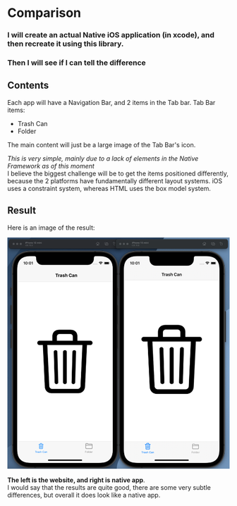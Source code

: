 # Comparison

### I will create an actual Native iOS application (in xcode), and then recreate it using this library.

### Then I will see if I can tell the difference

## Contents
Each app will have a Navigation Bar, and 2 items in the Tab bar.
Tab Bar items:
- Trash Can
- Folder

The main content will just be a large image of the Tab Bar's icon.

*This is very simple, mainly due to a lack of elements in the Native Framework as of this moment*\
I believe the biggest challenge will be to get the items positioned differently, because the 2 platforms have fundamentally different layout systems. iOS uses a constraint system, whereas HTML uses the box model system.

## Result

Here is an image of the result:

![Comparison](Result.png?raw=true)

**The left is the website, and right is native app**.\
I would say that the results are quite good, there are some very subtle differences, but overall it does look like a native app.
